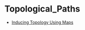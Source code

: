 <!-- generated by markdown-notes-tree -->

# Topological_Paths

<!-- optional markdown-notes-tree directory description starts here -->

<!-- optional markdown-notes-tree directory description ends here -->

- [Inducing Topology Using Maps](Inducing_Topology.md)
